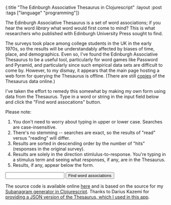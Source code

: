 {:title "The Edinburgh Associative Thesaurus in Clojurescript"
:layout :post
:tags  ["language" "programming"]}

The Edinburgh Associative Thesaurus is a set of word associations; if you hear the word 
_library_ what word would first come to mind?  This is what researchers who published
with Edinburgh University Press sought to find.

The surveys took place among college students in the UK in the early 1970s, so the results
will be understandably affected by biases of time, place, and demographics.  Even so,
I've found the Edinburgh Associative Thesaurus to be a useful tool, 
particularly for word games like Password and Pyramid, and particularly since such 
empirical data sets are difficult to come by.  However, to my dismay, it appears that 
the main page
hosting a web form for querying the Thesaurus is offline.  (There are still 
[copies](http://vlado.fmf.uni-lj.si/pub/networks/data/dic/eat/Eat.htm) 
of the Thesaurus data online.)

I've taken the effort to remedy this somewhat by making my own form using data from the Thesaurus. 
Type in a word or string in the input field below and click the "Find word assocations" button.

Please note:
1.  You don't need to worry about typing in upper or lower case.  Searches are case-insensitive.
2.  There's no stemming -- searches are exact, so the results of "read" versus "reading" will
 differ.
3.  Results are sorted in descending order by the number of "hits" (responses in the original survey).
4.  Results are solely in the direction stimlulus-to-response.  You're typing in a stimulus term and seeing what responses, if any, are in the Thesaurus.
5.  Results, if any, appear below the form.

<input id="eat-input" type="text"></input>
<button id="search-eat">Find word associations</button>
<p></p>
<p id="eat-results"></p>
<script type="text/javascript" src="http://www.szcz.org/js/eat.js"></script>

The source code is available online [here](https://github.com/msszczep/eat-cljs) and is 
based on the source for my [Subanagram generator in Clojurescript](https://github.com/msszczep/subanagram-cljs).  Thanks to Darius Kazemi for [providing a JSON version of the Thesaurus, which I used in this app](https://github.com/dariusk/ea-thesaurus).

